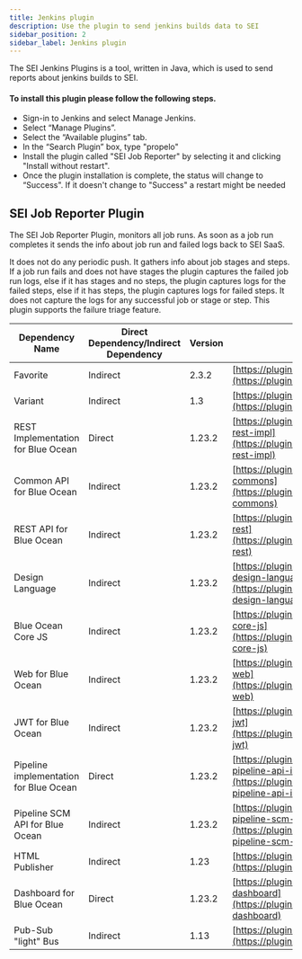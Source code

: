 ```yaml
---
title: Jenkins plugin
description: Use the plugin to send jenkins builds data to SEI
sidebar_position: 2
sidebar_label: Jenkins plugin
---
```


The SEI Jenkins Plugins is a tool, written in Java, which is used to send reports about jenkins builds to SEI.

#### **To install this plugin please follow the following steps.**

* Sign-in to Jenkins and select Manage Jenkins.
* Select “Manage Plugins”.
* Select the “Available plugins” tab.
* In the “Search Plugin” box, type "propelo"
* Install the plugin called "SEI Job Reporter" by selecting it and clicking "Install without restart".
* Once the plugin installation is complete, the status will change to “Success". If it doesn't change to "Success" a restart might be needed

## SEI Job Reporter Plugin

The SEI Job Reporter Plugin, monitors all job runs. As soon as a job run completes it sends the info about job run and failed logs back to SEI SaaS. 

It does not do any periodic push. It gathers info about job stages and steps. If a job run fails and does not have stages the plugin captures the failed job run logs, else if it has stages and no steps, the plugin captures logs for the failed steps, else if it has steps, the plugin captures logs for failed steps. It does not capture the logs for any successful job or stage or step. This plugin supports the failure triage feature.





| Dependency Name                        | Direct Dependency/Indirect Dependency | Version | URL                                                                                                              |
| - | - | - | - |
| Favorite                               | Indirect                              | 2.3.2   | [https://plugins.jenkins.io/favorite](https://plugins.jenkins.io/favorite)                                       |
| Variant                                | Indirect                              | 1.3     | [https://plugins.jenkins.io/variant](https://plugins.jenkins.io/variant)                                         |
| REST Implementation for Blue Ocean     | Direct                                | 1.23.2  | [https://plugins.jenkins.io/blueocean-rest-impl](https://plugins.jenkins.io/blueocean-rest-impl)                 |
| Common API for Blue Ocean              | Indirect                              | 1.23.2  | [https://plugins.jenkins.io/blueocean-commons](https://plugins.jenkins.io/blueocean-commons)                     |
| REST API for Blue Ocean                | Indirect                              | 1.23.2  | [https://plugins.jenkins.io/blueocean-rest](https://plugins.jenkins.io/blueocean-rest)                           |
| Design Language                        | Indirect                              | 1.23.2  | [https://plugins.jenkins.io/jenkins-design-language](https://plugins.jenkins.io/jenkins-design-language)         |
| Blue Ocean Core JS                     | Indirect                              | 1.23.2  | [https://plugins.jenkins.io/blueocean-core-js](https://plugins.jenkins.io/blueocean-core-js)                     |
| Web for Blue Ocean                     | Indirect                              | 1.23.2  | [https://plugins.jenkins.io/blueocean-web](https://plugins.jenkins.io/blueocean-web)                             |
| JWT for Blue Ocean                     | Indirect                              | 1.23.2  | [https://plugins.jenkins.io/blueocean-jwt](https://plugins.jenkins.io/blueocean-jwt)                             |
| Pipeline implementation for Blue Ocean | Direct                                | 1.23.2  | [https://plugins.jenkins.io/blueocean-pipeline-api-impl](https://plugins.jenkins.io/blueocean-pipeline-api-impl) |
| Pipeline SCM API for Blue Ocean        | Indirect                              | 1.23.2  | [https://plugins.jenkins.io/blueocean-pipeline-scm-api](https://plugins.jenkins.io/blueocean-pipeline-scm-api)   |
| HTML Publisher                         | Indirect                              | 1.23    | [https://plugins.jenkins.io/htmlpublisher](https://plugins.jenkins.io/htmlpublisher)                             |
| Dashboard for Blue Ocean               | Direct                                | 1.23.2  | [https://plugins.jenkins.io/blueocean-dashboard](https://plugins.jenkins.io/blueocean-dashboard)                 |
| Pub-Sub "light" Bus                    | Indirect                              | 1.13    | [https://plugins.jenkins.io/pubsub-light](https://plugins.jenkins.io/pubsub-light)                               |